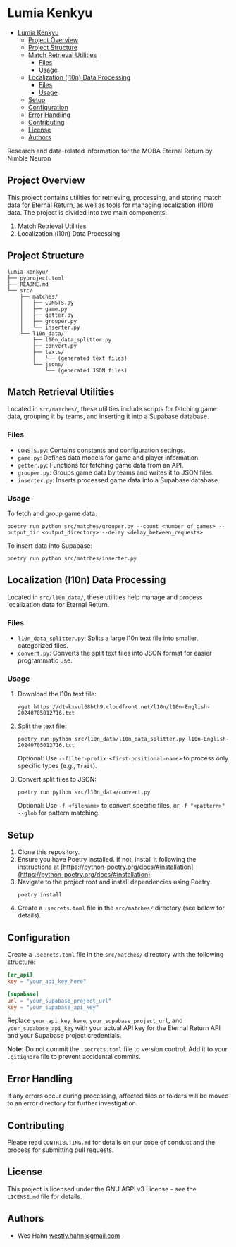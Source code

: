 # Lumia Kenkyu

<!--toc:start-->
- [Lumia Kenkyu](#lumia-kenkyu)
  - [Project Overview](#project-overview)
  - [Project Structure](#project-structure)
  - [Match Retrieval Utilities](#match-retrieval-utilities)
    - [Files](#files)
    - [Usage](#usage)
  - [Localization (l10n) Data Processing](#localization-l10n-data-processing)
    - [Files](#files)
    - [Usage](#usage)
  - [Setup](#setup)
  - [Configuration](#configuration)
  - [Error Handling](#error-handling)
  - [Contributing](#contributing)
  - [License](#license)
  - [Authors](#authors)
<!--toc:end-->

Research and data-related information for the MOBA Eternal Return by Nimble Neuron

## Project Overview

This project contains utilities for retrieving, processing, and storing match data for Eternal Return, as well as tools for managing localization (l10n) data. The project is divided into two main components:

1. Match Retrieval Utilities
2. Localization (l10n) Data Processing

## Project Structure

```
lumia-kenkyu/
├── pyproject.toml
├── README.md
└── src/
    ├── matches/
    │   ├── CONSTS.py
    │   ├── game.py
    │   ├── getter.py
    │   ├── grouper.py
    │   └── inserter.py
    └── l10n_data/
        ├── l10n_data_splitter.py
        ├── convert.py
        ├── texts/
        │   └── (generated text files)
        └── jsons/
            └── (generated JSON files)
```

## Match Retrieval Utilities

Located in `src/matches/`, these utilities include scripts for fetching game data, grouping it by teams, and inserting it into a Supabase database.

### Files

- `CONSTS.py`: Contains constants and configuration settings.
- `game.py`: Defines data models for game and player information.
- `getter.py`: Functions for fetching game data from an API.
- `grouper.py`: Groups game data by teams and writes it to JSON files.
- `inserter.py`: Inserts processed game data into a Supabase database.

### Usage

To fetch and group game data:

```
poetry run python src/matches/grouper.py --count <number_of_games> --output_dir <output_directory> --delay <delay_between_requests>
```

To insert data into Supabase:

```
poetry run python src/matches/inserter.py
```

## Localization (l10n) Data Processing

Located in `src/l10n_data/`, these utilities help manage and process localization data for Eternal Return.

### Files

- `l10n_data_splitter.py`: Splits a large l10n text file into smaller, categorized files.
- `convert.py`: Converts the split text files into JSON format for easier programmatic use.

### Usage

1. Download the l10n text file:
   ```
   wget https://d1wkxvul68bth9.cloudfront.net/l10n/l10n-English-20240705012716.txt
   ```

2. Split the text file:
   ```
   poetry run python src/l10n_data/l10n_data_splitter.py l10n-English-20240705012716.txt
   ```
   Optional: Use `--filter-prefix <first-positional-name>` to process only specific types (e.g., `Trait`).

3. Convert split files to JSON:
   ```
   poetry run python src/l10n_data/convert.py
   ```
   Optional: Use `-f <filename>` to convert specific files, or `-f "<pattern>" --glob` for pattern matching.

## Setup

1. Clone this repository.
2. Ensure you have Poetry installed. If not, install it following the instructions at [https://python-poetry.org/docs/#installation](https://python-poetry.org/docs/#installation).
3. Navigate to the project root and install dependencies using Poetry:
   ```
   poetry install
   ```
4. Create a `.secrets.toml` file in the `src/matches/` directory (see below for details).

## Configuration

Create a `.secrets.toml` file in the `src/matches/` directory with the following structure:

```toml
[er_api]
key = "your_api_key_here"

[supabase]
url = "your_supabase_project_url"
key = "your_supabase_api_key"
```

Replace `your_api_key_here`, `your_supabase_project_url`, and `your_supabase_api_key` with your actual API key for the Eternal Return API and your Supabase project credentials.

**Note:** Do not commit the `.secrets.toml` file to version control. Add it to your `.gitignore` file to prevent accidental commits.

## Error Handling

If any errors occur during processing, affected files or folders will be moved to an error directory for further investigation.

## Contributing

Please read `CONTRIBUTING.md` for details on our code of conduct and the process for submitting pull requests.

## License

This project is licensed under the GNU AGPLv3 License - see the `LICENSE.md` file for details.

## Authors

- Wes Hahn <westly.hahn@gmail.com>
